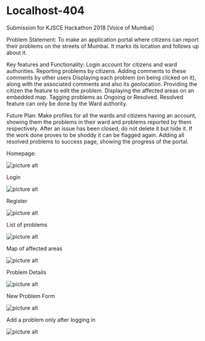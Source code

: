
# Localhost-404
Submission for KJSCE Hackathon 2018 [Voice of Mumbai]

Problem Statement:
To make an application portal where citizens can report their problems on the streets of Mumbai. 
It marks its location and follows up about it.

Key features and Functionality:
Login account for citizens and ward authorities.
Reporting problems by citizens.
Adding comments to these comments by other users
Displaying each problem (on being clicked on it), along with the associated comments and also its geolocation. 
Providing the citizen the feature to edit the problem.
Displaying the affected areas on an embedded map.
Tagging problems as Ongoing or Resolved. Resolved feature can only be done by the Ward authority.

Future Plan:
Make profiles for all the wards and citizens having an account, showing them the problems in their ward and problems reported by them respectively.
After an issue has been closed, do not delete it but hide it. If the work done proves to be shoddy it can be flagged again.
Adding all resolved problems to success page, showing the progress of the portal.

Homepage:

![picture alt](https://github.com/kunjmehta/Localhost-404/blob/master/Homepage.PNG "Homepage")

Login

![picture alt](https://github.com/kunjmehta/Localhost-404/blob/master/Loginpage.PNG "Login")

Register

![picture alt](https://github.com/kunjmehta/Localhost-404/blob/master/Registerpage.PNG "Register")

List of problems

![picture alt](https://github.com/kunjmehta/Localhost-404/blob/master/ListOfProblems.PNG "List of problems")

Map of affected areas

![picture alt](https://github.com/kunjmehta/Localhost-404/blob/master/Map%20of%20affected%20areas.PNG
 "Map of affected areas")
 
 Problem Details
 
 ![picture alt]( https://github.com/kunjmehta/Localhost-404/blob/master/Problem%20Details.PNG
 "Problem Details")

New Problem Form

 ![picture alt]( https://github.com/kunjmehta/Localhost-404/blob/master/New%20Problem.PNG
 "New Problem Form")
 
 Add a problem only after logging in
 
  ![picture alt](https://github.com/kunjmehta/Localhost-404/blob/master/Add%20a%20problem%20after%20logging%20in.PNG
 "New Problem Form")
